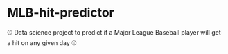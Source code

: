 # MLB-hit-predictor
⚾ Data science project to predict if a Major League Baseball player will get a hit on any given day ⚾
